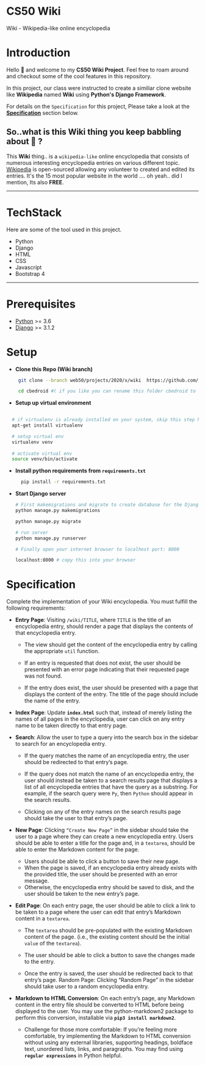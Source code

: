 
# CS50 Wiki

Wiki - Wikipedia-like online encyclopedia


# Introduction

Hello :wave: and welcome to my **CS50 Wiki Project**. Feel free to roam around and checkout some of the cool features in this repository. 

In this project, our class were instructed to create a similiar clone website like **Wikipedia**  named **Wiki** using **Python's Django Framework**. 

For details on the `Specification` for this project, Please take a look at the [**Specification**](#specification) section below.


 ## So..what is this Wiki thing you keep babbling about :thinking: ?

  This **Wiki** thing.. is a `wikipedia-like` online encyclopedia that consists of numerous interesting encyclopedia entries on various different topic. [Wikipedia](https://wikipedia.org) is open-sourced allowing any volunteer to created and edited its entries. It's the 15 most popular website in the world .... oh yeah.. did I mention, Its also **FREE**. 

---
# TechStack
Here are some of the tool used in this project.
- Python
- Django
- HTML
- CSS
- Javascript
- Bootstrap 4
---

# Prerequisites
- [Python](https://www.python.org) >= 3.6
- [Django](https://www.djangoproject.com/download/) >= 3.1.2

# Setup

- **Clone this Repo (Wiki branch)**
  ``` bash
   git clone --branch web50/projects/2020/x/wiki  https://github.com/me50/cbedroid.git

   cd cbedroid #( if you like you can rename this folder cbedroid to 'whatever you like' )
  ```

- **Setup up virtual environment**
 ``` bash
   
   # if virtualenv is already installed on your system, skip this step here 
   apt-get install virtualenv 

   # setup virtual env
   virtualenv venv
  
   # activate virtual env
   source venv/bin/activate
  ```

- **Install python requirements from `requirements.txt`**
  ``` bash
    pip install -r requirements.txt
  ```

- **Start Django server**
  ``` bash
  # First makemigrations and migrate to create database for the Django server
  python manage.py makemigrations

  python manage.py migrate

  # run server
  python manage.py runserver

  # Finally open your internet browser to localhost port: 8000

  localhost:8000 # copy this into your browser

  ```



# Specification
Complete the implementation of your Wiki encyclopedia. You must fulfill the following requirements:


- **Entry Page**: Visiting `/wiki/TITLE`, where `TITLE` is the title of an encyclopedia entry, should render a page that displays the contents of that encyclopedia entry.
  -  The view should get the content of the encyclopedia entry by calling the appropriate `util` function.

  - If an entry is requested that does not exist, the user should be presented with an error page indicating that their requested page was not found.

  - If the entry does exist, the user should be presented with a page that displays the content of the entry. The title of the page should include the name of the entry.

- **Index Page**: Update **`index.html`** such that, instead of merely listing the names of all pages in the encyclopedia, user can click on any entry name to be taken directly to that entry page.

- **Search**: Allow the user to type a query into the search box in the sidebar to search for an encyclopedia entry.
  - If the query matches the name of an encyclopedia entry, the user should be redirected to that entry’s page.

  - If the query does not match the name of an encyclopedia entry, the user should instead be taken to a search results page that displays a list of all encyclopedia entries that have the query as a substring. For example, if the search query were `Py`, then `Python` should appear in the search results.

  - Clicking on any of the entry names on the search results page should take the user to that entry’s page.

- **New Page**: Clicking ``“Create New Page”`` in the sidebar should take the user to a page where they can create a new encyclopedia entry.
Users should be able to enter a title for the page and, in a `textarea`, should be able to enter the Markdown content for the page.
  - Users should be able to click a button to save their new page.
  -  When the page is saved, if an encyclopedia entry already exists with the provided title, the user should be presented with an error message.
  - Otherwise, the encyclopedia entry should be saved to disk, and the user should be taken to the new entry’s page.

 - **Edit Page**: On each entry page, the user should be able to click a link to be taken to a page where the user can edit that entry’s Markdown content in a `textarea`.
   - The `textarea` should be pre-populated with the existing Markdown content of the page. (i.e., the existing content should be the initial `value` of the `textarea`).

   - The user should be able to click a button to save the changes made to the entry.

   - Once the entry is saved, the user should be redirected back to that entry’s page.
Random Page: Clicking “Random Page” in the sidebar should take user to a random encyclopedia entry.

- **Markdown to HTML Conversion**: On each entry’s page, any Markdown content in the entry file should be converted to HTML before being displayed to the user. You may use the python-markdown2 package to perform this conversion, installable via **`pip3 install markdown2`**.
  - Challenge for those more comfortable: If you’re feeling more comfortable, try implementing the Markdown to HTML conversion without using any external libraries, supporting headings, boldface text, unordered lists, links, and paragraphs. You may find using **`regular expressions`** in Python helpful.
